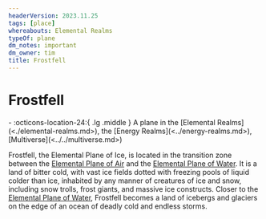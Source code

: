 ```yaml
---
headerVersion: 2023.11.25
tags: [place]
whereabouts: Elemental Realms
typeOf: plane
dm_notes: important
dm_owner: tim
title: Frostfell
---
```

# Frostfell
<div class="grid cards ext-narrow-margin ext-one-column" markdown>
-    :octicons-location-24:{ .lg .middle } A plane in the [Elemental Realms](<./elemental-realms.md>), the [Energy Realms](<../energy-realms.md>), [Multiverse](<../../multiverse.md>)  
</div>


Frostfell, the Elemental Plane of Ice, is located in the transition zone between the [Elemental Plane of Air](<./elemental-plane-of-air.md>) and the [Elemental Plane of Water](<./elemental-plane-of-water.md>). It is a land of bitter cold, with vast ice fields dotted with freezing pools of liquid colder than ice, inhabited by any manner of creatures of ice and snow, including snow trolls, frost giants, and massive ice constructs. Closer to the [Elemental Plane of Water](<./elemental-plane-of-water.md>), Frostfell becomes a land of icebergs and glaciers on the edge of an ocean of deadly cold and endless storms. 

